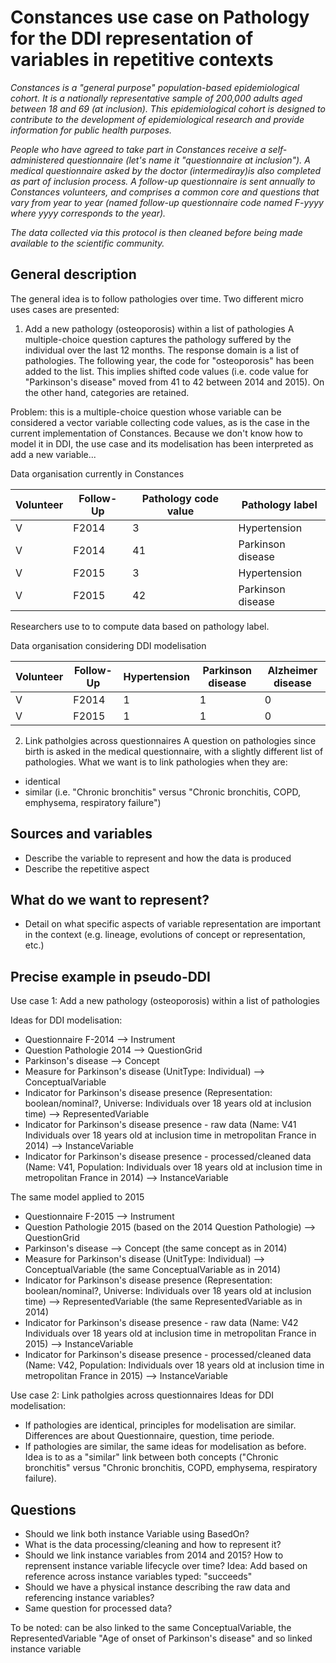 # Constances use case on Pathology for the DDI representation of variables in repetitive contexts

*Constances is a "general purpose" population-based epidemiological cohort. It is a nationally representative sample of 200,000 adults aged between 18 and 69 (at inclusion). This epidemiological cohort is designed to contribute to the development of epidemiological research and provide information for public health purposes.*

*People who have agreed to take part in Constances receive a self-administered questionnaire (let's name it "questionnaire at inclusion"). A medical questionnaire asked by the doctor (intermediray)is also completed as part of inclusion process. A follow-up questionnaire is sent annually to Constances volunteers, and comprises a common core and questions that vary from year to year (named follow-up questionnaire code named F-yyyy where yyyy corresponds to the year).*

*The data collected via this protocol is then cleaned before being made available to the scientific community.*

## General description
The general idea is to follow pathologies over time. Two different micro uses cases are presented:

1. Add a new pathology (osteoporosis) within a list of pathologies
A multiple-choice question captures the pathology suffered by the individual over the last 12 months. The response domain is a list of pathologies. The following year, the code for "osteoporosis" has been added to the list. This implies shifted code values (i.e. code value for "Parkinson's disease" moved from 41 to 42 between 2014 and 2015). On the other hand, categories are retained.

Problem: this is a multiple-choice question whose variable can be considered a vector variable collecting code values, as is the case in the current implementation of Constances. Because we don't know how to model it in DDI, the use case and its modelisation has been interpreted as add a new variable...

Data organisation currently in Constances

| Volunteer | Follow-Up | Pathology code value| Pathology label |
| -------- | -------- | -------- | -------- |
| V    | F2014     | 3 | Hypertension |
| V | F2014 | 41 | Parkinson disease |
| V    | F2015     | 3 | Hypertension |
| V | F2015 | 42 | Parkinson disease |

Researchers use to to compute data based on pathology label.

Data organisation considering DDI modelisation

| Volunteer | Follow-Up | Hypertension | Parkinson disease | Alzheimer disease |
|-----------|-----------|--------------|-------------------|-------------------|
| V         | F2014     | 1            | 1                 | 0                 |
| V         | F2015     | 1            | 1                 | 0                 |

2. Link patholgies across questionnaires
A question on pathologies since birth is asked in the medical questionnaire, with a slightly different list of pathologies. What we want is to link pathologies when they are:
  - identical
  - similar (i.e. "Chronic bronchitis" versus "Chronic bronchitis, COPD, emphysema, respiratory failure")

## Sources and variables
- Describe the variable to represent and how the data is produced
- Describe the repetitive aspect

## What do we want to represent?
- Detail on what specific aspects of variable representation are important in the context (e.g. lineage, evolutions of concept or representation, etc.)


## Precise example in pseudo-DDI
Use case 1: Add a new pathology (osteoporosis) within a list of pathologies

Ideas for DDI modelisation:
- Questionnaire F-2014 --> Instrument
- Question Pathologie 2014 --> QuestionGrid
- Parkinson's disease --> Concept
- Measure for Parkinson's disease (UnitType: Individual) --> ConceptualVariable
- Indicator for Parkinson's disease presence  (Representation: boolean/nominal?, Universe: Individuals over 18 years old at inclusion time) --> RepresentedVariable
- Indicator for Parkinson's disease presence - raw data (Name: V41 Individuals over 18 years old at inclusion time in metropolitan France in 2014) --> InstanceVariable
- Indicator for Parkinson's disease presence - processed/cleaned data (Name: V41, Population: Individuals over 18 years old at inclusion time in metropolitan France in 2014) --> InstanceVariable

The same model applied to 2015
- Questionnaire F-2015 --> Instrument
- Question Pathologie 2015 (based on the 2014 Question Pathologie) --> QuestionGrid
- Parkinson's disease --> Concept (the same concept as in 2014)
- Measure for Parkinson's disease (UnitType: Individual) --> ConceptualVariable (the same ConceptualVariable as in 2014)
- Indicator for Parkinson's disease presence  (Representation: boolean/nominal?, Universe: Individuals over 18 years old at inclusion time) --> RepresentedVariable (the same RepresentedVariable as in 2014)
- Indicator for Parkinson's disease presence - raw data (Name: V42 Individuals over 18 years old at inclusion time in metropolitan France in 2015) --> InstanceVariable
- Indicator for Parkinson's disease presence - processed/cleaned data (Name: V42, Population: Individuals over 18 years old at inclusion time in metropolitan France in 2015) --> InstanceVariable


Use case 2: Link patholgies across questionnaires
Ideas for DDI modelisation:
- If pathologies are identical, principles for modelisation are similar. Differences are about Questionnaire, question, time periode.
- If pathologies are similar, the same ideas for modelisation as before. Idea is to as a "similar" link between both concepts ("Chronic bronchitis" versus "Chronic bronchitis, COPD, emphysema, respiratory failure).


## Questions
- Should we link both instance Variable using BasedOn?
- What is the data processing/cleaning and how to represent it?
- Should we link instance variables from 2014 and 2015? How to reprensent instance variable lifecycle over time? Idea: Add based on reference across instance variables typed: "succeeds"
- Should we have a physical instance describing the raw data and referencing instance variables?
- Same question for processed data? 

To be noted: can be also linked to the same ConceptualVariable, the RepresentedVariable "Age of onset of Parkinson's disease" and so linked instance variable